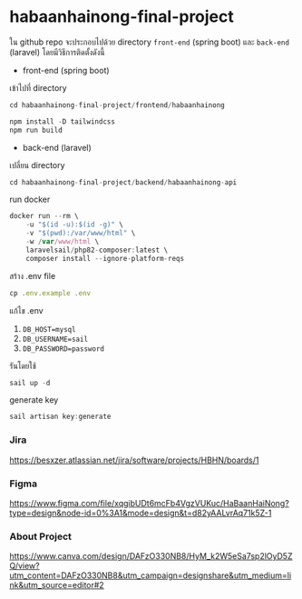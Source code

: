 # habaanhainong-final-project
ใน github repo จะประกอบไปด้วย directory `front-end` (spring boot) และ `back-end` (laravel) โดยมีวิธีการติดตั้งดังนี้

- front-end (spring boot)

เข้าไปที่ directory

```jsx
cd habaanhainong-final-project/frontend/habaanhainong
```

```jsx
npm install -D tailwindcss
npm run build
```

- back-end (laravel)

เปลี่ยน directory

```jsx
cd habaanhainong-final-project/backend/habaanhainong-api
```

run docker

```jsx
docker run --rm \
    -u "$(id -u):$(id -g)" \
    -v "$(pwd):/var/www/html" \
    -w /var/www/html \
    laravelsail/php82-composer:latest \
    composer install --ignore-platform-reqs
```

สร้าง .env file

```jsx
cp .env.example .env
```

แก้ไข .env

1. `DB_HOST=mysql` 
2. `DB_USERNAME=sail` 
3. `DB_PASSWORD=password` 

รันโดยใช้ 

```jsx
sail up -d
```

generate key

```jsx
sail artisan key:generate
```

### Jira

https://besxzer.atlassian.net/jira/software/projects/HBHN/boards/1

### Figma

https://www.figma.com/file/xqgibUDt6mcFb4VgzVUKuc/HaBaanHaiNong?type=design&node-id=0%3A1&mode=design&t=d82yAALvrAq71k5Z-1

### About Project

https://www.canva.com/design/DAFzO330NB8/HyM_k2W5eSa7sp2lOyD5ZQ/view?utm_content=DAFzO330NB8&utm_campaign=designshare&utm_medium=link&utm_source=editor#2
